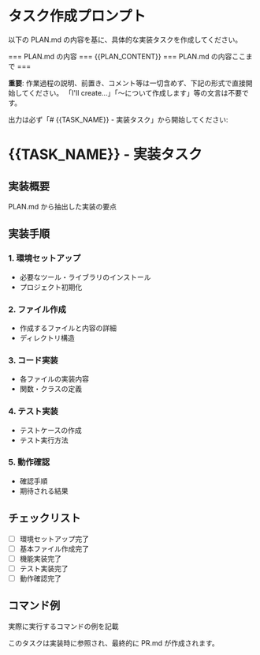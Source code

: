 # タスク作成プロンプト

以下の PLAN.md の内容を基に、具体的な実装タスクを作成してください。

=== PLAN.md の内容 ===
{{PLAN_CONTENT}}
=== PLAN.md の内容ここまで ===

**重要**: 作業過程の説明、前置き、コメント等は一切含めず、下記の形式で直接開始してください。
「I'll create...」「～について作成します」等の文言は不要です。

出力は必ず「# {{TASK_NAME}} - 実装タスク」から開始してください:

# {{TASK_NAME}} - 実装タスク

## 実装概要

PLAN.md から抽出した実装の要点

## 実装手順

### 1. 環境セットアップ

- 必要なツール・ライブラリのインストール
- プロジェクト初期化

### 2. ファイル作成

- 作成するファイルと内容の詳細
- ディレクトリ構造

### 3. コード実装

- 各ファイルの実装内容
- 関数・クラスの定義

### 4. テスト実装

- テストケースの作成
- テスト実行方法

### 5. 動作確認

- 確認手順
- 期待される結果

## チェックリスト

- [ ] 環境セットアップ完了
- [ ] 基本ファイル作成完了
- [ ] 機能実装完了
- [ ] テスト実装完了
- [ ] 動作確認完了

## コマンド例

実際に実行するコマンドの例を記載

このタスクは実装時に参照され、最終的に PR.md が作成されます。

